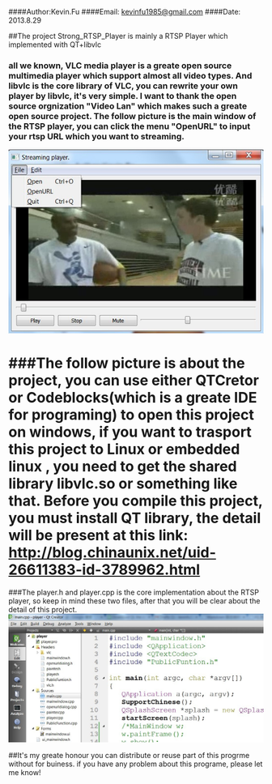 ####Author:Kevin.Fu
####Email: kevinfu1985@gmail.com
####Date:  2013.8.29

##The project Strong_RTSP_Player is mainly a RTSP Player which implemented with QT+libvlc

### all we known, VLC media player is a greate open source multimedia player which support almost all video types. And libvlc is the core library of VLC, you can rewrite your own player by libvlc, it's very simple. I want to thank the open source orgnization "Video Lan" which makes such a greate open source project. The follow picture is the main window of the RTSP player, you can click the menu "OpenURL" to input your rtsp URL which you want to streaming.

![Alt text](images/mainwindow.jpg)

###The follow picture is about the project, you can use either QTCretor or Codeblocks(which is a greate IDE for programing) to open this project on windows, if you want to trasport this project to Linux or embedded linux , you need to get the shared library libvlc.so or something like that. Before you compile this project, you must install QT library, the detail will be present at this link:
<http://blog.chinaunix.net/uid-26611383-id-3789962.html>
========================================================
###The player.h and player.cpp is the core implementation about the RTSP player, so keep in mind these two files, after that you will be clear about the detail of this project.
![Alt text](images/project.jpg)

##It's my greate honour you can distribute or reuse part of this  progrme without for buiness. if you have any problem about this programe, please let me know!
